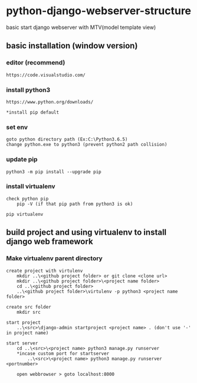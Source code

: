# python-django-webserver-structure
basic start django webserver with MTV(model template view)

## basic installation (window version)
### editor (recommend)

    https://code.visualstudio.com/

### install python3

    https://www.python.org/downloads/

    *install pip default

### set env

    goto python directory path (Ex:C:\Python3.6.5)
    change python.exe to python3 (prevent python2 path collision)

### update pip

    python3 -m pip install --upgrade pip

### install virtualenv

    check python pip
        pip -V (if that pip path from python3 is ok)

    pip virtualenv

## build project and using virtualenv to install django web framework

### Make virtualenv parent directory
    
    create project with virtulenv
        mkdir ..\<github project folder> or git clone <clone url>
        mkdir ..\<github project folder>\<project name folder>
        cd ..\<github project folder>
        ..\<github project folder>\virtulenv -p python3 <project name folder>
    
    create src folder
        mkdir src
    
    start project
        ..\<src>\django-admin startproject <project name> . (don't use '-' in project name)

    start server 
        cd ..\<src>\<project name> python3 manage.py runserver
        *incase custom port for startserver
            ..\<src>\<project name> python3 manage.py runserver <portnumber>

        open webbrowser > goto localhost:8000 
        
    